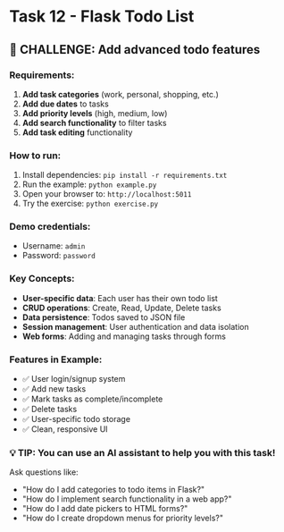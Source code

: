 # Task 12 - Flask Todo List

## 🧩 CHALLENGE: Add advanced todo features

### Requirements:
1. **Add task categories** (work, personal, shopping, etc.)
2. **Add due dates** to tasks
3. **Add priority levels** (high, medium, low)
4. **Add search functionality** to filter tasks
5. **Add task editing** functionality

### How to run:
1. Install dependencies: `pip install -r requirements.txt`
2. Run the example: `python example.py`
3. Open your browser to: `http://localhost:5011`
4. Try the exercise: `python exercise.py`

### Demo credentials:
- Username: `admin`
- Password: `password`

### Key Concepts:
- **User-specific data**: Each user has their own todo list
- **CRUD operations**: Create, Read, Update, Delete tasks
- **Data persistence**: Todos saved to JSON file
- **Session management**: User authentication and data isolation
- **Web forms**: Adding and managing tasks through forms

### Features in Example:
- ✅ User login/signup system
- ✅ Add new tasks
- ✅ Mark tasks as complete/incomplete
- ✅ Delete tasks
- ✅ User-specific todo storage
- ✅ Clean, responsive UI

### 💡 TIP: You can use an AI assistant to help you with this task!
Ask questions like:
- "How do I add categories to todo items in Flask?"
- "How do I implement search functionality in a web app?"
- "How do I add date pickers to HTML forms?"
- "How do I create dropdown menus for priority levels?"
